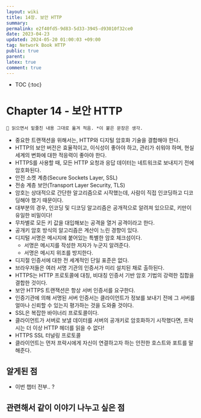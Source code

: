 ```yaml
---
layout: wiki
title: 14장. 보안 HTTP
summary: 
permalink: e2f40fd5-9d83-5d33-3945-d93010f32ce0
date: 2023-04-23
updated: 2024-05-20 01:00:03 +09:00
tag: Network Book HTTP
public: true
parent: 
latex: true
comment: true
---
```


* TOC
{:toc}

# Chapter 14 - 보안 HTTP

```
📌 읽으면서 밑줄친 내용 그대로 옮겨 적음. *이 붙은 문장은 생각.
```

- 중요한 트랜잭션을 위해서는, HTTP와 디지털 암호화 기술을 결합해야 한다.
- HTTP의 보안 버전은 효율적이고, 이식성이 좋아야 하고, 관리가 쉬워야 하며, 현실 세계의 변화에 대한 적응력이 좋아야 한다.
- HTTPS를 사용할 때, 모든 HTTP 요청과 응답 데이터는 네트워크로 보내지기 전에 암호화된다.
- 안전 소켓 계층(Secure Sockets Layer, SSL)
- 전송 계층 보안(Transport Layer Security, TLS)
- 암호는 상대적으로 간단한 알고리즘으로 시작했는데, 사람이 직접 인코딩하고 디코딩해야 했기 때문이다.
- 대부분의 경우, 인코딩 및 디코딩 알고리즘은 공개적으로 알려져 있으므로, 키만이 유일한 비밀이다!
- 무차별로 모든 키 값을 대입해보는 공격을 열거 공격이라고 한다.
- 공개키 암호 방식의 알고리즘은 계산이 느린 경향이 있다.
- 디지털 서명은 메시지에 붙어있는 특별한 암호 체크섬이다.
	- 서명은 메시지를 작성한 저자가 누군지 알려준다.
	- 서명은 메시지 위조를 방지한다.
- 디지절 인증서에 대한 전 세계적인 단일 표준은 없다.
- 브라우저들은 여러 서명 기관의 인증서가 미리 설치된 채로 출하된다.
- HTTPS는 HTTP 프로토콜에 대칭, 비대칭 인증서 기반 암호 기법의 강력한 집합을 결합한 것이다.
- 보안 HTTPS 트랜잭션은 항상 서버 인증서를 요구한다.
- 인증기관에 의해 서명된 서버 인증서는 클라이언트가 정보를 보내기 전에 그 서버를 얼마나 신뢰할 수 있는지 평가하는 것을 도와줄 것이다.
- SSL은 복잡한 바이너리 프로토콜이다.
- 클라이언트가 서버로 보낼 데이터를 서버의 공개키로 암호화하기 시작했다면, 프락시는 더 이상 HTTP 헤더를 읽을 수 없다!
- HTTPS SSL 터널링 프로토콜
- 클라이언트는 먼저 프락시에게 자신이 연결하고자 하는 안전한 호스트와 포트를 말해준다.

## 알게된 점

- 이번 챕터 전부.. ?

## 관련해서 같이 이야기 나누고 싶은 점

